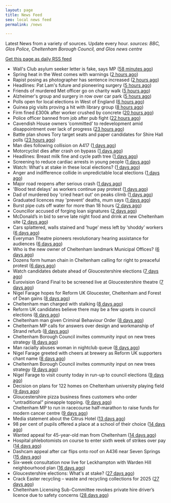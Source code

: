```yaml
---
layout: page
title: News Feed
seo: local news feed
permalink: /news

---
```


Latest News from a variety of sources. Update every hour.
_sources: BBC, Glos Police, Cheltenham Borough Council, and Glos news centre_

[Get this page as daily RSS feed](/daily.rss)

<!-- news_marker starts -->
- Wall's Club asylum seeker letter is fake, says MP ([58 minutes ago](https://www.bbc.com/news/articles/cjwv5dg2n1po))
- Spring heat in the West comes with warnings ([2 hours ago](https://www.bbc.com/news/articles/cj3x6zkr5y2o))
- Rapist posing as photographer has sentence increased ([2 hours ago](https://www.bbc.com/news/articles/c0l0r8enyd4o))
- Headlines: Pat Lam's future and pioneering surgery ([5 hours ago](https://www.bbc.com/news/articles/c3r8edpn5wxo))
- Friends of murdered Met officer go on charity walk ([5 hours ago](https://www.bbc.com/news/articles/cdjl0zje7d1o))
- Alzheimer's group and surgery in row over car park ([5 hours ago](https://www.bbc.com/news/articles/cwynejpx3yzo))
- Polls open for local elections in West of England ([6 hours ago](https://www.bbc.com/news/articles/ckg1dg8vx04o))
- Guinea pig visits proving a hit with library group ([8 hours ago](https://www.bbc.com/news/videos/cvgn0jgw00eo))
- Firm fined £300k after worker crushed by concrete ([20 hours ago](https://www.bbc.com/news/articles/cly8j13p934o))
- Police officer banned from job after pub fight ([22 hours ago](https://www.bbc.com/news/articles/ce82l6rg3z4o))
- Cavendish House owners ‘committed’ to redevelopment amid disappointment over lack of progress ([23 hours ago](https://gloucesternewscentre.co.uk/cavendish-house-owners-committed-to-redevelopment-amid-disappointment-over-lack-of-progress/))
- Battle plan shows Tory target seats and paper candidates for Shire Hall polls ([23 hours ago](https://gloucesternewscentre.co.uk/battle-plan-shows-tory-target-seats-and-paper-candidates-for-shire-hall-polls/))
- Man dies following collision on A417 ([1 days ago](https://gloucesternewscentre.co.uk/man-dies-following-collision-on-a417/))
- Motorcyclist dies after crash on bypass ([1 days ago](https://www.bbc.com/news/articles/ce82l63xz21o))
- Headlines: Breast milk fine and cycle path tree ([1 days ago](https://www.bbc.com/news/articles/cddejmnvgr1o))
- Screening to reduce cardiac arrests in young people ([1 days ago](https://www.bbc.com/news/articles/cgenw2j19dpo))
- Watch: What's at stake in these local elections? ([1 days ago](https://www.bbc.com/news/videos/cevdmjvke2po))
- Anger and indifference collide in unpredictable local elections ([1 days ago](https://www.bbc.com/news/articles/c62zqz7r5dno))
- Major road reopens after serious crash ([1 days ago](https://www.bbc.com/news/articles/c9qw9llegdyo))
- 'Blood test delays' as workers continue pay protest ([1 days ago](https://www.bbc.com/news/articles/c3wxl7l189po))
- Dad of murdered boy 'cried heart out' on peaks climb ([1 days ago](https://www.bbc.com/news/articles/cz01jdxl989o))
- Graduated licences may 'prevent' deaths, mum says ([1 days ago](https://www.bbc.com/news/articles/crkxvy6k6zpo))
- Burst pipe cuts off water for more than 18 hours ([2 days ago](https://www.bbc.com/news/articles/cwynkzd7xl5o))
- Councillor accused of forging loan signatures ([2 days ago](https://www.bbc.com/news/articles/c1egy3g8nd6o))
- McDonald’s in bid to serve late night food and drink at new Cheltenham site ([2 days ago](https://gloucesternewscentre.co.uk/mcdonalds-in-bid-to-serve-late-night-food-and-drink-at-new-cheltenham-site/))
- Cars splattered, walls stained and ‘huge’ mess left by ‘shoddy’ workers ([6 days ago](https://gloucesternewscentre.co.uk/cars-splattered-walls-stained-and-huge-mess-left-by-shoddy-workers/))
- Everyman Theatre pioneers revolutionary hearing assistance for audiences ([6 days ago](https://gloucesternewscentre.co.uk/everyman-theatre-pioneers-revolutionary-hearing-assistance-for-audiences/))
- Who is the new owner of Cheltenham landmark Municipal Offices? ([6 days ago](https://gloucesternewscentre.co.uk/who-is-the-new-owner-of-cheltenham-landmark-municipal-offices/))
- Dozens form human chain in Cheltenham calling for right to preaceful protest ([6 days ago](https://gloucesternewscentre.co.uk/dozens-form-human-chain-in-cheltenham-calling-for-right-to-preaceful-protest/))
- Watch candidates debate ahead of Gloucestershire elections ([7 days ago](https://www.bbc.com/news/videos/cp8j4nk77xdo))
- Eurovision Grand Final to be screened live at Gloucestershire theatre ([7 days ago](https://gloucesternewscentre.co.uk/eurovision-grand-final-to-be-screened-live-at-gloucestershire-theatre/))
- Nigel Farage hopes for Reform UK Gloucester, Cheltenham and Forest of Dean gains ([8 days ago](https://gloucesternewscentre.co.uk/nigel-farage-hopes-for-reform-uk-gloucester-cheltenham-and-forest-of-dean-gains/))
- Cheltenham man charged with stalking ([8 days ago](https://gloucesternewscentre.co.uk/cheltenham-man-charged-with-stalking/))
- Reform UK candidates believe there may be a few upsets in council elections ([8 days ago](https://gloucesternewscentre.co.uk/reform-uk-candidates-believe-there-may-be-a-few-upsets-in-council-elections/))
- Cheltenham man given Criminal Behaviour Order ([8 days ago](https://gloucesternewscentre.co.uk/cheltenham-man-given-criminal-behaviour-order/))
- Cheltenham MP calls for answers over design and workmanship of Strand refurb ([8 days ago](https://gloucesternewscentre.co.uk/cheltenham-mp-calls-for-answers-over-design-and-workmanship-of-strand-refurb/))
- Cheltenham Borough Council invites community input on new trees strategy ([8 days ago](https://gloucesternewscentre.co.uk/cheltenham-borough-council-invites-community-input-on-new-trees-strategy/))
- Man racially abuses woman in nightclub queue ([8 days ago](https://gloucesternewscentre.co.uk/man-racially-abuses-woman-in-nightclub-queue/))
- Nigel Farage greeted with cheers at brewery as Reform UK supporters chant name ([8 days ago](https://gloucesternewscentre.co.uk/nigel-farage-greeted-with-cheers-at-brewery-as-reform-uk-supporters-chant-name/))
- Cheltenham Borough Council invites community input on new trees strategy ([9 days ago](https://www.cheltenham.gov.uk/news/article/3005/cheltenham_borough_council_invites_community_input_on_new_trees_strategy))
- Nigel Farage to visit county today in run-up to council elections ([9 days ago](https://gloucesternewscentre.co.uk/nigel-farage-to-visit-county-today-in-run-up-to-council-elections/))
- Decision on plans for 122 homes on Cheltenham university playing field ([9 days ago](https://gloucesternewscentre.co.uk/decision-on-plans-for-122-homes-on-cheltenham-university-playing-field/))
- Gloucestershire pizza business fines customers who order “untraditional” pineapple topping. ([9 days ago](https://gloucesternewscentre.co.uk/gloucestershire-pizza-business-fines-customers-who-order-untraditional-pineapple-topping/))
- Cheltenham MP to run in racecourse half-marathon to raise funds for modern cancer centre ([9 days ago](https://gloucesternewscentre.co.uk/cheltenham-mp-to-run-in-racecourse-half-marathon-to-raise-funds-for-modern-cancer-centre/))
- Media statement about the Citrus Hotel ([13 days ago](https://www.cheltenham.gov.uk/news/article/3004/media_statement_about_the_citrus_hotel))
- 98 per cent of pupils offered a place at a school of their choice ([14 days ago](https://gloucesternewscentre.co.uk/98-per-cent-of-pupils-offered-a-place-at-a-school-of-their-choice/))
- Wanted appeal for 45-year-old man from Cheltenham ([14 days ago](https://gloucesternewscentre.co.uk/wanted-appeal-for-45-year-old-man-from-cheltenham/))
- Hospital phlebotomists on course to enter sixth week of strikes over pay ([14 days ago](https://gloucesternewscentre.co.uk/hospital-phlebotomists-on-course-to-enter-sixth-week-of-strikes-over-pay/))
- Dashcam appeal after car flips onto roof on A436 near Seven Springs ([15 days ago](https://gloucesternewscentre.co.uk/dashcam-appeal-after-car-flips-onto-roof-on-a436-near-seven-springs/))
- Six-week consultation now live for Leckhampton with Warden Hill neighbourhood plan ([16 days ago](https://www.cheltenham.gov.uk/news/article/3003/six-week_consultation_now_live_for_leckhampton_with_warden_hill_neighbourhood_plan))
- Gloucestershire elections: What's at stake? ([27 days ago](https://www.bbc.com/news/articles/c74323j87xqo))
- Crack Easter recycling – waste and recycling collections for 2025 ([27 days ago](https://www.cheltenham.gov.uk/news/article/3002/crack_easter_recycling_%E2%80%93_waste_and_recycling_collections_for_2025))
- Cheltenham Licensing Sub-Committee revokes private hire driver’s licence due to safety concerns ([28 days ago](https://www.cheltenham.gov.uk/news/article/3001/cheltenham_licensing_sub-committee_revokes_private_hire_drivers_licence_due_to_safety_concerns))

<!-- news_marker ends -->
